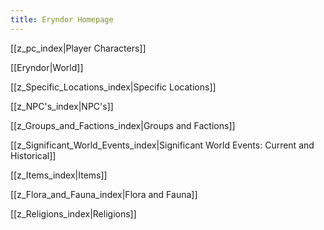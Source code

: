 ```yaml
---
title: Eryndor Homepage
---
```

[[z_pc_index|Player Characters]]

[[Eryndor|World]]

[[z_Specific_Locations_index|Specific Locations]]

[[z_NPC's_index|NPC's]]

[[z_Groups_and_Factions_index|Groups and Factions]]

[[z_Significant_World_Events_index|Significant World Events: Current and Historical]]

[[z_Items_index|Items]]

[[z_Flora_and_Fauna_index|Flora and Fauna]]

[[z_Religions_index|Religions]]